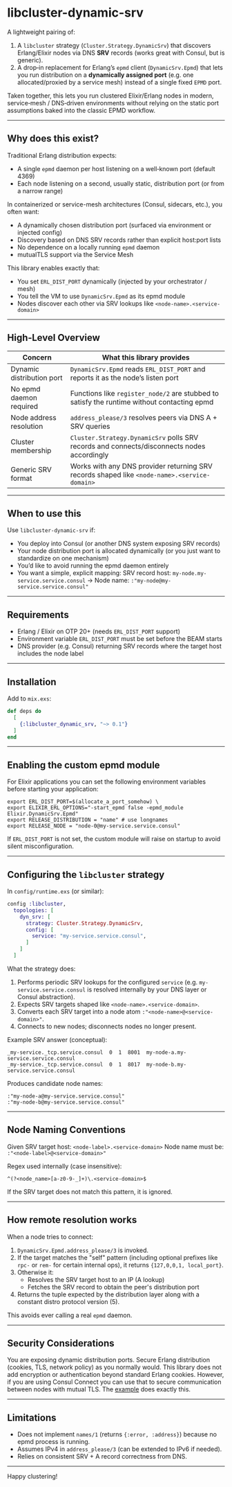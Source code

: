 # libcluster-dynamic-srv

A lightweight pairing of:

1. A `libcluster` strategy (`Cluster.Strategy.DynamicSrv`) that discovers Erlang/Elixir nodes via DNS **SRV** records (works great with Consul, but is generic).
2. A drop‑in replacement for Erlang’s `epmd` client (`DynamicSrv.Epmd`) that lets you run distribution on a **dynamically assigned port** (e.g. one allocated/proxied by a service mesh) instead of a single fixed `EPMD` port.

Taken together, this lets you run clustered Elixir/Erlang nodes in modern, service‑mesh / DNS‑driven environments without relying on the static port assumptions baked into the classic EPMD workflow.

---

## Why does this exist?

Traditional Erlang distribution expects:

- A single `epmd` daemon per host listening on a well‑known port (default 4369)
- Each node listening on a second, usually static, distribution port (or from a narrow range)

In containerized or service-mesh architectures (Consul, sidecars, etc.), you often want:

- A dynamically chosen distribution port (surfaced via environment or injected config)
- Discovery based on DNS SRV records rather than explicit host:port lists
- No dependence on a locally running `epmd` daemon
- mutualTLS support via the Service Mesh

This library enables exactly that:

- You set `ERL_DIST_PORT` dynamically (injected by your orchestrator / mesh)
- You tell the VM to use `DynamicSrv.Epmd` as its epmd module
- Nodes discover each other via SRV lookups like `<node-name>.<service-domain>`

---

## High‑Level Overview

| Concern | What this library provides |
|---------|----------------------------|
| Dynamic distribution port | `DynamicSrv.Epmd` reads `ERL_DIST_PORT` and reports it as the node’s listen port |
| No epmd daemon required | Functions like `register_node/2` are stubbed to satisfy the runtime without contacting epmd |
| Node address resolution | `address_please/3` resolves peers via DNS A + SRV queries |
| Cluster membership | `Cluster.Strategy.DynamicSrv` polls SRV records and connects/disconnects nodes accordingly |
| Generic SRV format | Works with any DNS provider returning SRV records shaped like `<node-name>.<service-domain>` |

---

## When to use this

Use `libcluster-dynamic-srv` if:

- You deploy into Consul (or another DNS system exposing SRV records)
- Your node distribution port is allocated dynamically (or you just want to standardize on one mechanism)
- You’d like to avoid running the epmd daemon entirely
- You want a simple, explicit mapping:
  SRV record host: `my-node.my-service.service.consul` → Node name: `:"my-node@my-service.service.consul"`

---

## Requirements

- Erlang / Elixir on OTP 20+ (needs `ERL_DIST_PORT` support)
- Environment variable `ERL_DIST_PORT` must be set before the BEAM starts
- DNS provider (e.g. Consul) returning SRV records where the target host includes the node label

---

## Installation

Add to `mix.exs`:

```elixir
def deps do
  [
    {:libcluster_dynamic_srv, "~> 0.1"}
  ]
end
```

---

## Enabling the custom epmd module

For Elixir applications you can set the following environment variables before starting your application:

```
export ERL_DIST_PORT=$(allocate_a_port_somehow) \
export ELIXIR_ERL_OPTIONS="-start_epmd false -epmd_module Elixir.DynamicSrv.Epmd"
export RELEASE_DISTRIBUTION = "name" # use longnames
export RELEASE_NODE = "node-0@my-service.service.consul"
```
If `ERL_DIST_PORT` is not set, the custom module will raise on startup to avoid silent misconfiguration.

---

## Configuring the `libcluster` strategy

In `config/runtime.exs` (or similar):

```elixir
config :libcluster,
  topologies: [
    dyn_srv: [
      strategy: Cluster.Strategy.DynamicSrv,
      config: [
        service: "my-service.service.consul",
      ]
    ]
  ]
```

What the strategy does:

1. Performs periodic SRV lookups for the configured `service` (e.g. `my-service.service.consul` is resolved internally by your DNS layer or Consul abstraction).
2. Expects SRV targets shaped like `<node-name>.<service-domain>`.
3. Converts each SRV target into a node atom `:"<node-name>@<service-domain>"`.
4. Connects to new nodes; disconnects nodes no longer present.

Example SRV answer (conceptual):

```
_my-service._tcp.service.consul  0  1  8001  my-node-a.my-service.service.consul
_my-service._tcp.service.consul  0  1  8017  my-node-b.my-service.service.consul
```

Produces candidate node names:

```
:"my-node-a@my-service.service.consul"
:"my-node-b@my-service.service.consul"
```

---

## Node Naming Conventions

Given SRV target host: `<node-label>.<service-domain>`
Node name must be: `:"<node-label>@<service-domain>"`

Regex used internally (case insensitive):

```
^(?<node_name>[a-z0-9-_]+)\.<service-domain>$
```

If the SRV target does not match this pattern, it is ignored.

---

## How remote resolution works

When a node tries to connect:

1. `DynamicSrv.Epmd.address_please/3` is invoked.
2. If the target matches the "self" pattern (including optional prefixes like `rpc-` or `rem-` for certain internal ops), it returns `{127,0,0,1, local_port}`.
3. Otherwise it:
   - Resolves the SRV target host to an IP (A lookup)
   - Fetches the SRV record to obtain the peer's distribution port
4. Returns the tuple expected by the distribution layer along with a constant distro protocol version (5).

This avoids ever calling a real `epmd` daemon.

---

## Security Considerations

You are exposing dynamic distribution ports. Secure Erlang distribution
(cookies, TLS, network policy) as you normally would. This library does not add
encryption or authentication beyond standard Erlang cookies. However, if you are
using Consul Connect you can use that to secure communication between nodes with
mutual TLS. The [example](./examples/app.nomad) does exactly this.

---

## Limitations

- Does not implement `names/1` (returns `{:error, :address}`) because no epmd process is running.
- Assumes IPv4 in `address_please/3` (can be extended to IPv6 if needed).
- Relies on consistent SRV + A record correctness from DNS.

---

Happy clustering!
